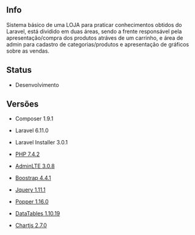 ## Info

Sistema básico de uma LOJA para praticar conhecimentos obtidos do Laravel, está dividido em duas áreas, sendo a frente responsável pela apresentação/compra dos produtos atráves de um carrinho, e área de admin para cadastro de categorias/produtos e apresentação de gráficos sobre as vendas.

## Status

- Desenvolvimento

## Versões

- Composer 1.9.1
- Laravel 6.11.0
- Laravel Installer 3.0.1
- [PHP 7.4.2](https://windows.php.net/downloads/releases/php-7.4.2-nts-Win32-vc15-x64.zip)

- [AdminLTE 3.0.8](https://github.com/jeroennoten/Laravel-AdminLTE)

- [Boostrap 4.4.1](https://stackpath.bootstrapcdn.com/bootstrap/4.4.1/js/bootstrap.min.js)
- [Jquery 1.11.1](https://code.jquery.com/jquery.min.js)
- [Popper 1.16.0](https://cdn.jsdelivr.net/npm/popper.js@1.16.0/dist/umd/popper.min.js)
- [DataTables 1.10.19](https://cdn.datatables.net/1.10.19/js/jquery.dataTables.min.js)
- [Chartjs 2.7.0](https://cdnjs.cloudflare.com/ajax/libs/Chart.js/2.7.0/Chart.bundle.min.js)